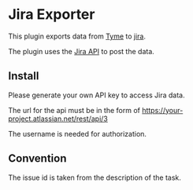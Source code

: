# Jira Exporter

This plugin exports data from [Tyme](https://www.tyme-app.com) to  [jira](https://jira.atlassian.com). 

The plugin uses the [Jira API](https://developer.atlassian.com/server/jira/platform/rest-apis/) to post the data.

## Install

Please generate your own API key to access Jira data.

The url for the api must be in the form of https://your-project.atlassian.net/rest/api/3

The username is needed for authorization. 

## Convention

The issue id is taken from the description of the task.

